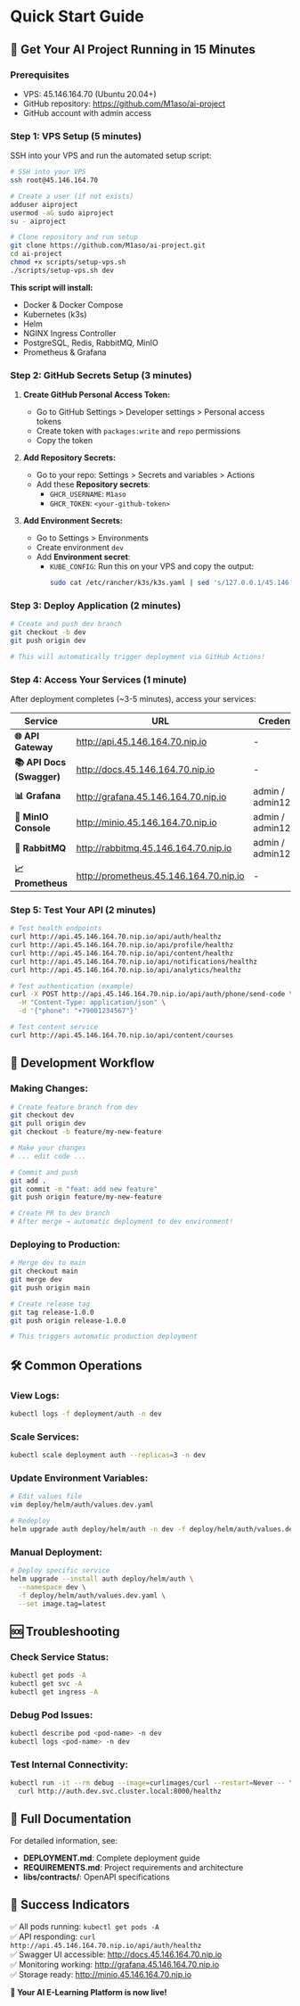 # Quick Start Guide

## 🚀 Get Your AI Project Running in 15 Minutes

### Prerequisites
- VPS: 45.146.164.70 (Ubuntu 20.04+)
- GitHub repository: https://github.com/M1aso/ai-project
- GitHub account with admin access

### Step 1: VPS Setup (5 minutes)

SSH into your VPS and run the automated setup script:

```bash
# SSH into your VPS
ssh root@45.146.164.70

# Create a user (if not exists)
adduser aiproject
usermod -aG sudo aiproject
su - aiproject

# Clone repository and run setup
git clone https://github.com/M1aso/ai-project.git
cd ai-project
chmod +x scripts/setup-vps.sh
./scripts/setup-vps.sh dev
```

**This script will install:**
- Docker & Docker Compose
- Kubernetes (k3s)
- Helm
- NGINX Ingress Controller
- PostgreSQL, Redis, RabbitMQ, MinIO
- Prometheus & Grafana

### Step 2: GitHub Secrets Setup (3 minutes)

1. **Create GitHub Personal Access Token:**
   - Go to GitHub Settings > Developer settings > Personal access tokens
   - Create token with `packages:write` and `repo` permissions
   - Copy the token

2. **Add Repository Secrets:**
   - Go to your repo: Settings > Secrets and variables > Actions
   - Add these **Repository secrets**:
     - `GHCR_USERNAME`: `M1aso`
     - `GHCR_TOKEN`: `<your-github-token>`

3. **Add Environment Secrets:**
   - Go to Settings > Environments
   - Create environment `dev`
   - Add **Environment secret**:
     - `KUBE_CONFIG`: Run this on your VPS and copy the output:
       ```bash
       sudo cat /etc/rancher/k3s/k3s.yaml | sed 's/127.0.0.1/45.146.164.70/g' | base64 -w 0
       ```

### Step 3: Deploy Application (2 minutes)

```bash
# Create and push dev branch
git checkout -b dev
git push origin dev

# This will automatically trigger deployment via GitHub Actions!
```

### Step 4: Access Your Services (1 minute)

After deployment completes (~3-5 minutes), access your services:

| Service | URL | Credentials |
|---------|-----|-------------|
| **🌐 API Gateway** | http://api.45.146.164.70.nip.io | - |
| **📚 API Docs (Swagger)** | http://docs.45.146.164.70.nip.io | - |
| **📊 Grafana** | http://grafana.45.146.164.70.nip.io | admin / admin123 |
| **💾 MinIO Console** | http://minio.45.146.164.70.nip.io | admin / admin123456 |
| **🐰 RabbitMQ** | http://rabbitmq.45.146.164.70.nip.io | admin / admin123 |
| **📈 Prometheus** | http://prometheus.45.146.164.70.nip.io | - |

### Step 5: Test Your API (2 minutes)

```bash
# Test health endpoints
curl http://api.45.146.164.70.nip.io/api/auth/healthz
curl http://api.45.146.164.70.nip.io/api/profile/healthz
curl http://api.45.146.164.70.nip.io/api/content/healthz
curl http://api.45.146.164.70.nip.io/api/notifications/healthz
curl http://api.45.146.164.70.nip.io/api/analytics/healthz

# Test authentication (example)
curl -X POST http://api.45.146.164.70.nip.io/api/auth/phone/send-code \
  -H "Content-Type: application/json" \
  -d '{"phone": "+79001234567"}'

# Test content service
curl http://api.45.146.164.70.nip.io/api/content/courses
```

## 🔄 Development Workflow

### Making Changes:
```bash
# Create feature branch from dev
git checkout dev
git pull origin dev
git checkout -b feature/my-new-feature

# Make your changes
# ... edit code ...

# Commit and push
git add .
git commit -m "feat: add new feature"
git push origin feature/my-new-feature

# Create PR to dev branch
# After merge → automatic deployment to dev environment!
```

### Deploying to Production:
```bash
# Merge dev to main
git checkout main
git merge dev
git push origin main

# Create release tag
git tag release-1.0.0
git push origin release-1.0.0

# This triggers automatic production deployment
```

## 🛠️ Common Operations

### View Logs:
```bash
kubectl logs -f deployment/auth -n dev
```

### Scale Services:
```bash
kubectl scale deployment auth --replicas=3 -n dev
```

### Update Environment Variables:
```bash
# Edit values file
vim deploy/helm/auth/values.dev.yaml

# Redeploy
helm upgrade auth deploy/helm/auth -n dev -f deploy/helm/auth/values.dev.yaml
```

### Manual Deployment:
```bash
# Deploy specific service
helm upgrade --install auth deploy/helm/auth \
  --namespace dev \
  -f deploy/helm/auth/values.dev.yaml \
  --set image.tag=latest
```

## 🆘 Troubleshooting

### Check Service Status:
```bash
kubectl get pods -A
kubectl get svc -A
kubectl get ingress -A
```

### Debug Pod Issues:
```bash
kubectl describe pod <pod-name> -n dev
kubectl logs <pod-name> -n dev
```

### Test Internal Connectivity:
```bash
kubectl run -it --rm debug --image=curlimages/curl --restart=Never -- \
  curl http://auth.dev.svc.cluster.local:8000/healthz
```

## 📖 Full Documentation

For detailed information, see:
- **DEPLOYMENT.md**: Complete deployment guide
- **REQUIREMENTS.md**: Project requirements and architecture
- **libs/contracts/**: OpenAPI specifications

## 🎯 Success Indicators

✅ All pods running: `kubectl get pods -A`  
✅ API responding: `curl http://api.45.146.164.70.nip.io/api/auth/healthz`  
✅ Swagger UI accessible: http://docs.45.146.164.70.nip.io  
✅ Monitoring working: http://grafana.45.146.164.70.nip.io  
✅ Storage ready: http://minio.45.146.164.70.nip.io  

**🎉 Your AI E-Learning Platform is now live!**